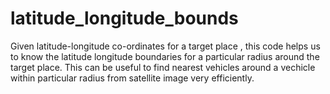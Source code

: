# latitude_longitude_bounds
Given latitude-longitude co-ordinates for a target place , this code helps us to know the latitude longitude boundaries for a particular radius around the target place.
This can be useful to find nearest vehicles around a vechicle within particular radius from satellite image very efficiently.

